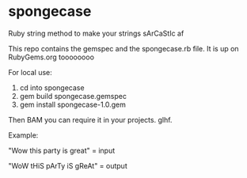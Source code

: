 # spongecase
Ruby string method to make your strings sArCaStIc af


This repo contains the gemspec and the spongecase.rb file. It is up on RubyGems.org toooooooo

For local use: 

1. cd into spongecase
2. gem build spongecase.gemspec
3. gem install spongecase-1.0.gem

Then BAM you can require it in your projects. glhf.


Example:


"Wow this party is great" = input


"WoW tHiS pArTy iS gReAt" = output
